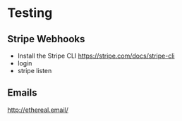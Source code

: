 # Testing

## Stripe  Webhooks
- Install the Stripe CLI https://stripe.com/docs/stripe-cli
- login
- stripe listen

## Emails

http://ethereal.email/
